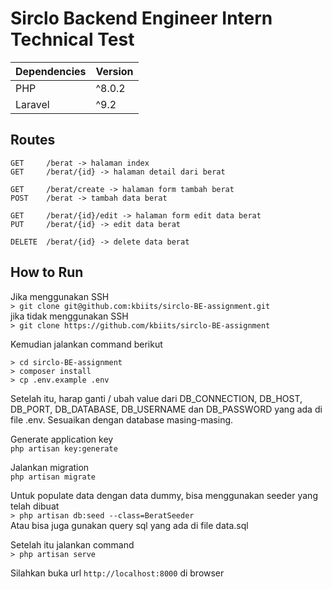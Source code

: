 # Sirclo Backend Engineer Intern Technical Test

| Dependencies | Version |
|--|--|
| PHP | ^8.0.2 |
| Laravel | ^9.2 |

## Routes
```
GET 	/berat -> halaman index
GET 	/berat/{id} -> halaman detail dari berat

GET 	/berat/create -> halaman form tambah berat
POST 	/berat -> tambah data berat

GET 	/berat/{id}/edit -> halaman form edit data berat
PUT 	/berat/{id} -> edit data berat

DELETE 	/berat/{id} -> delete data berat
```

## How to Run


Jika menggunakan SSH  
```> git clone git@github.com:kbiits/sirclo-BE-assignment.git```  
jika tidak menggunakan SSH  
```> git clone https://github.com/kbiits/sirclo-BE-assignment```

Kemudian jalankan command berikut
```
> cd sirclo-BE-assignment
> composer install
> cp .env.example .env
```
Setelah itu, harap ganti / ubah value dari DB_CONNECTION, DB_HOST, DB_PORT, DB_DATABASE, DB_USERNAME dan DB_PASSWORD yang ada di file .env. Sesuaikan dengan database masing-masing.

Generate application key  
```php artisan key:generate```

Jalankan migration  
```php artisan migrate```

Untuk populate data dengan data dummy, bisa menggunakan seeder yang telah dibuat  
```> php artisan db:seed --class=BeratSeeder ```  
Atau bisa juga gunakan query sql yang ada di file data.sql  
 
Setelah itu jalankan command  
```> php artisan serve```

Silahkan buka url `http://localhost:8000` di browser
